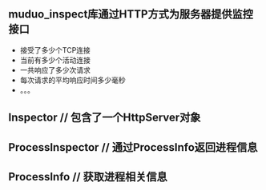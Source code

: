 ## muduo_inspect库通过HTTP方式为服务器提供监控接口
 - 接受了多少个TCP连接
 - 当前有多少个活动连接
 - 一共响应了多少次请求
 - 每次请求的平均响应时间多少毫秒
 - 。。。

## Inspector	    // 包含了一个HttpServer对象
## ProcessInspector // 通过ProcessInfo返回进程信息
## ProcessInfo      // 获取进程相关信息

